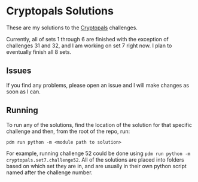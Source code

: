 # Cryptopals Solutions

These are my solutions to the [Cryptopals] challenges.

Currently, all of sets 1 through 6 are finished with the exception of challenges 31 and 32, and I am working on set 7 right now. I plan to eventually finish all 8 sets.

## Issues

If you find any problems, please open an issue and I will make changes as soon as I can. 

## Running

To run any of the solutions, find the location of the solution for that specific challenge and then, from the root of the repo, run:

    pdm run python -m <module path to solution>

For example, running challenge 52 could be done using `pdm run python -m cryptopals.set7.challenge52`. All of the solutions are placed into folders based on which set they are in, and are usually in their own python script named after the challenge number.

[Cryptopals]: https://cryptopals.com
